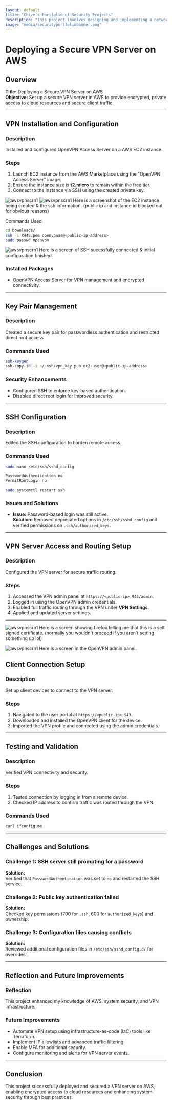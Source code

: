 ```yaml
---
layout: default
title: "Chize's Portfolio of Security Projects"
description: "This project involves designing and implementing a network segmentation strategy to enhance both security and performance. By dividing the network into isolated subnets using VLANs, different types of devices and trust zones can be separated, minimizing the risk of unauthorized access and optimizing traffic management."
image: "media/securityportfoliobanner.png"
---
```


# Deploying a Secure VPN Server on AWS

## Overview
**Title:** Deploying a Secure VPN Server on AWS  
**Objective:** Set up a secure VPN server in AWS to provide encrypted, private access to cloud resources and secure client traffic.

---

## VPN Installation and Configuration

### Description  
Installed and configured OpenVPN Access Server on a AWS EC2 instance.

### Steps  
1. Launch EC2 instance from the AWS Marketplace using the "OpenVPN Access Server" image.
2. Ensure the instance size is **t2.micro** to remain within the free tier.
3. Connect to the instance via SSH using the created private key.

![awsvpnscrn1](media/awsvpn1.png)
![awsvpnscrn1](media/awsvpn2.png)
Here is a screenshot of the EC2 instance being created & the ssh information. {public ip and instance id blocked out for obvious reasons)

Commands Used  
```bash
cd Downloads/
ssh -i X448.pem openvpnas@<public-ip-address>
sudo passwd openvpn
```
![awsvpnscrn1](media/awsvpn3.png)
Here is a screen of SSH sucessfully connected & initial configuration finished.

### Installed Packages  
- OpenVPN Access Server for VPN management and encrypted connectivity.

---

## Key Pair Management

### Description  
Created a secure key pair for passwordless authentication and restricted direct root access.

### Commands Used  
```bash
ssh-keygen  
ssh-copy-id -i ~/.ssh/vpn_key.pub ec2-user@<public-ip-address>
```

### Security Enhancements  
- Configured SSH to enforce key-based authentication.
- Disabled direct root login for improved security.

---

## SSH Configuration

### Description  
Edited the SSH configuration to harden remote access.

### Commands Used  
```bash
sudo nano /etc/ssh/sshd_config

PasswordAuthentication no  
PermitRootLogin no

sudo systemctl restart ssh
```

### Issues and Solutions  
- **Issue:** Password-based login was still active.  
  **Solution:** Removed deprecated options in `/etc/ssh/sshd_config` and verified permissions on `.ssh/authorized_keys`.

---

## VPN Server Access and Routing Setup

### Description  
Configured the VPN server for secure traffic routing.

### Steps  
1. Accessed the VPN admin panel at `https://<public-ip>:943/admin`.
2. Logged in using the OpenVPN admin credentials.
3. Enabled full traffic routing through the VPN under **VPN Settings**.
4. Applied and updated server settings.

---

![awsvpnscrn1](media/awsvpn4.png)
Here is a screen showing firefox telling me that this is a self signed certificate. (normally you wouldn't proceed if you aren't setting something up lol)

![awsvpnscrn1](media/awsvpn5.png)
Here is a screen in the OpenVPN admin panel.

## Client Connection Setup

### Description  
Set up client devices to connect to the VPN server.

### Steps  
1. Navigated to the user portal at `https://<public-ip>:943`.
2. Downloaded and installed the OpenVPN client for the device.
3. Imported the VPN profile and connected using the admin credentials.

---

## Testing and Validation

### Description  
Verified VPN connectivity and security.

### Steps  
1. Tested connection by logging in from a remote device.
2. Checked IP address to confirm traffic was routed through the VPN.

### Commands Used  
```bash
curl ifconfig.me
```

---

## Challenges and Solutions

### Challenge 1: SSH server still prompting for a password  
**Solution:**  
Verified that `PasswordAuthentication` was set to `no` and restarted the SSH service.

### Challenge 2: Public key authentication failed  
**Solution:**  
Checked key permissions (700 for `.ssh`, 600 for `authorized_keys`) and ownership.

### Challenge 3: Configuration files causing conflicts  
**Solution:**  
Reviewed additional configuration files in `/etc/ssh/sshd_config.d/` for overrides.

---

## Reflection and Future Improvements

### Reflection  
This project enhanced my knowledge of AWS, system security, and VPN infrastructure.

### Future Improvements  
- Automate VPN setup using infrastructure-as-code (IaC) tools like Terraform.
- Implement IP allowlists and advanced traffic filtering.
- Enable MFA for additional security.
- Configure monitoring and alerts for VPN server events.

---

## Conclusion

This project successfully deployed and secured a VPN server on AWS, enabling encrypted access to cloud resources and enhancing system security through best practices.
